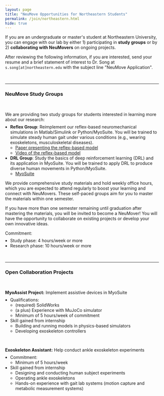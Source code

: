```yaml
---
layout: page
title: "NeuMove Opportunities for Northeastern Students"
permalink: /join/northeastern.html
hide: true
---
```


<style>
/* Reduce spacing between list items */
ul, ol {
  margin-top: 0;
  margin-bottom: 0;
  padding-left: 1.2em;
}

li {
  margin-bottom: 0;
  padding-bottom: 0;
}

p {
  margin-bottom: 0.5em; /* Reduce as needed */
}
</style>


If you are an undergraduate or master's student at Northeastern University, you can engage with our lab by either 1) participating in **study groups** or by 2) **collaborating with NeuMovers** on ongoing projects.

After reviewing the following information, if you are interested, send your resume and a brief statement of interest to Dr. Song at `s.song[at]northeastern.edu` with the subject line "NeuMove Application".

&nbsp;

---

### **NeuMove Study Groups**
&nbsp;

We are providing two study groups for students interested in learning more about our research:
- **Reflex Group**: Reimplement our reflex-based neuromechanical simulations in Matlab/Simulink or Python/MyoSuite. You will be trained to simulate steady human gait under various conditions (e.g., wearing exoskeletons, musculoskeletal diseases).
  - <a href="https://physoc.onlinelibrary.wiley.com/doi/full/10.1113/JP270228">Paper presenting the reflex-based model</a>
  - <a href="https://youtu.be/ZkOrRcc4dWg?si=zbsGoS9ghmDwdkXB">Video of the reflex-based model</a>
- **DRL Group**: Study the basics of deep reinforcement learning (DRL) and its application in MyoSuite. You will be trained to apply DRL to produce diverse human movements in Python/MyoSuite.
  - <a href="https://sites.google.com/view/myosuite">MyoSuite</a>

We provide comprehensive study materials and hold weekly office hours, which you are expected to attend regularly to boost your learning and connect with NeuMovers. These self-paced groups aim for you to master the materials within one semester.

If you have more than one semester remaining until graduation after mastering the materials, you will be invited to become a NeuMover! You will have the opportunity to collaborate on existing projects or develop your own innovative ideas.

Commitment:
- Study phase: 4 hours/week or more
- Research phase: 10 hours/week or more

&nbsp;

---

### **Open Collaboration Projects**
&nbsp;

**MyoAssist Project:** Implement assistive devices in MyoSuite
- Qualifications:
  - (required) SolidWorks
  - (a plus) Experience with MuJoCo simulator
  - Minimum of 5 hours/week of commitment
- Skill gained from internship
  - Building and running models in physics-based simulators
  - Developing exoskeleton controllers

&nbsp;

**Exoskeleton Assistant:** Help conduct ankle exoskeleton experiments
- Commitment:
  - Minimum of 5 hours/week
- Skill gained from internship
  - Designing and conducting human subject experiments
  - Operating ankle exoskeletons
  - Hands-on experience with gait lab systems (motion capture and metabolic measurement systems)
